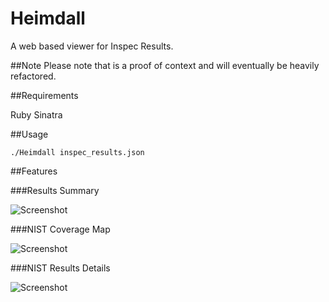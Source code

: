 # Heimdall
A web based viewer for Inspec Results.

##Note
Please note that is a proof of context and will eventually be heavily refactored.

##Requirements

Ruby
Sinatra

##Usage

```
./Heimdall inspec_results.json
```

##Features

###Results Summary

![Screenshot](Results_summary.png)

###NIST Coverage Map

![Screenshot](Nist_coverage.png)

###NIST Results Details

![Screenshot](Nist_coverage.png)

